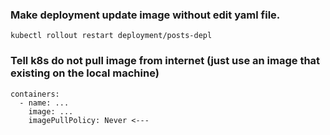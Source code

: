 ### Make deployment update image without edit yaml file.
```
kubectl rollout restart deployment/posts-depl
```
### Tell k8s do not pull image from internet (just use an image that existing on the local machine)
```
containers:
  - name: ...
    image: ...
    imagePullPolicy: Never <---
```